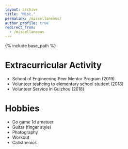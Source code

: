 ```yaml
---
layout: archive
title: "Misc."
permalink: /miscellaneous/
author_profile: true
redirect_from:
  - /miscellaneous
---
```


{% include base_path %}

Extracurricular Activity
=====
* School of Engineering Peer Mentor Program (2019)
* Volunteer teahcing to elementary school student (2018)
* Volunteer Service in Guizhou (2018)

Hobbies
=====
* Go game 1d amatuer 
* Guitar (finger style)
* Photography
* Workout
* Calisthenics
